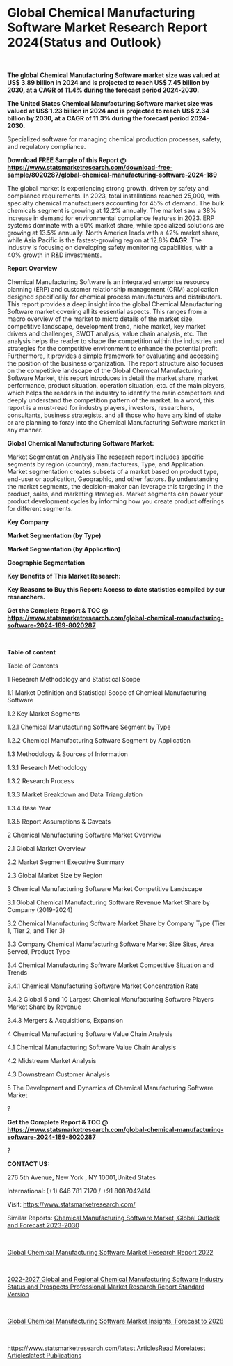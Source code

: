 <h1>Global Chemical Manufacturing Software Market Research Report 2024(Status and Outlook)</h1><br/><p><strong>The global Chemical Manufacturing Software market size was valued at US$ 3.89 billion in 2024 and is projected to reach US$ 7.45 billion by 2030, at a <strong>CAGR</strong> of 11.4% during the forecast period 2024-2030.</strong></p>
 
 
 
 <p><strong>The United States Chemical Manufacturing Software market size was valued at US$ 1.23 billion in 2024 and is projected to reach US$ 2.34 billion by 2030, at a <strong>CAGR</strong> of 11.3% during the forecast period 2024-2030.</strong></p>
 
 
 
 <p>Specialized software for managing chemical production processes, safety, and regulatory compliance.</p>
 
 
 
 <p><strong>Download FREE Sample of this Report @ <a href="https://www.statsmarketresearch.com/download-free-sample/8020287/global-chemical-manufacturing-software-2024-189">https://www.statsmarketresearch.com/download-free-sample/8020287/global-chemical-manufacturing-software-2024-189</a></strong></p>
 
 
 
 <p>The global market is experiencing strong growth, driven by safety and compliance requirements. In 2023, total installations reached 25,000, with specialty chemical manufacturers accounting for 45% of demand. The bulk chemicals segment is growing at 12.2% annually. The market saw a 38% increase in demand for environmental compliance features in 2023. ERP systems dominate with a 60% market share, while specialized solutions are growing at 13.5% annually. North America leads with a 42% market share, while Asia Pacific is the fastest-growing region at 12.8% <strong>CAGR</strong>. The industry is focusing on developing safety monitoring capabilities, with a 40% growth in R&D investments.</p>
 
 
 
 <p><strong>Report Overview</strong></p>
 
 
 
 <p>Chemical Manufacturing Software is an integrated enterprise resource planning (ERP) and customer relationship management (CRM) application designed specifically for chemical process manufacturers and distributors. This report provides a deep insight into the global Chemical Manufacturing Software market covering all its essential aspects. This ranges from a macro overview of the market to micro details of the market size, competitive landscape, development trend, niche market, key market drivers and challenges, SWOT analysis, value chain analysis, etc. The analysis helps the reader to shape the competition within the industries and strategies for the competitive environment to enhance the potential profit. Furthermore, it provides a simple framework for evaluating and accessing the position of the business organization. The report structure also focuses on the competitive landscape of the Global Chemical Manufacturing Software Market, this report introduces in detail the market share, market performance, product situation, operation situation, etc. of the main players, which helps the readers in the industry to identify the main competitors and deeply understand the competition pattern of the market. In a word, this report is a must-read for industry players, investors, researchers, consultants, business strategists, and all those who have any kind of stake or are planning to foray into the Chemical Manufacturing Software market in any manner.</p>
 
 
 
 <p><strong>Global Chemical Manufacturing Software Market:</strong></p>
 
 
 
 <p>Market Segmentation Analysis The research report includes specific segments by region (country), manufacturers, Type, and Application. Market segmentation creates subsets of a market based on product type, end-user or application, Geographic, and other factors. By understanding the market segments, the decision-maker can leverage this targeting in the product, sales, and marketing strategies. Market segments can power your product development cycles by informing how you create product offerings for different segments.</p>
 
 
 
 <p><strong>Key Company </strong></p>
 
 
 
 <p><strong>Market Segmentation (by Type)</strong></p>
 
 
 
 <p><strong>Market Segmentation (<strong>by Application</strong>) </strong></p>
 
 
 
 <p><strong>Geographic Segmentation </strong></p>
 
 
 
 <p><strong>Key Benefits of This Market Research: </strong></p>
 
 
 
 <p><strong>Key <strong>Reasons to Buy</strong> this Report: Access to date statistics compiled by our researchers.</strong></p>
 
 
 
 <div><b>Get the Complete Report & TOC @ <a href="https://www.statsmarketresearch.com/global-chemical-manufacturing-software-2024-189-8020287">https://www.statsmarketresearch.com/global-chemical-manufacturing-software-2024-189-8020287</a></b></div>
 
 
 
 <p><br />
 
 <b>Table of content</b></p>
 
 
 
 <p>Table of Contents<br />
 
 1 Research Methodology and Statistical Scope<br />
 
 1.1 Market Definition and Statistical Scope of Chemical Manufacturing Software<br />
 
 1.2 Key Market Segments<br />
 
 1.2.1 Chemical Manufacturing Software Segment by Type<br />
 
 1.2.2 Chemical Manufacturing Software Segment by Application<br />
 
 1.3 Methodology & Sources of Information<br />
 
 1.3.1 Research Methodology<br />
 
 1.3.2 Research Process<br />
 
 1.3.3 Market Breakdown and Data Triangulation<br />
 
 1.3.4 Base Year<br />
 
 1.3.5 Report Assumptions & Caveats<br />
 
 2 Chemical Manufacturing Software Market Overview<br />
 
 2.1 Global Market Overview<br />
 
 2.2 Market Segment Executive Summary<br />
 
 2.3 Global Market Size by Region<br />
 
 3 Chemical Manufacturing Software Market Competitive Landscape<br />
 
 3.1 Global Chemical Manufacturing Software Revenue Market Share by Company (2019-2024)<br />
 
 3.2 Chemical Manufacturing Software Market Share by Company Type (Tier 1, Tier 2, and Tier 3)<br />
 
 3.3 Company Chemical Manufacturing Software Market Size Sites, Area Served, Product Type<br />
 
 3.4 Chemical Manufacturing Software Market Competitive Situation and Trends<br />
 
 3.4.1 Chemical Manufacturing Software Market Concentration Rate<br />
 
 3.4.2 Global 5 and 10 Largest Chemical Manufacturing Software Players Market Share by Revenue<br />
 
 3.4.3 Mergers & Acquisitions, Expansion<br />
 
 4 Chemical Manufacturing Software Value Chain Analysis<br />
 
 4.1 Chemical Manufacturing Software Value Chain Analysis<br />
 
 4.2 Midstream Market Analysis<br />
 
 4.3 Downstream Customer Analysis<br />
 
 5 The Development and Dynamics of Chemical Manufacturing Software Market<br />
 
 ? </p>
 
 
 
 <div><b>Get the Complete Report & TOC @ <a href="https://www.statsmarketresearch.com/global-chemical-manufacturing-software-2024-189-8020287">https://www.statsmarketresearch.com/global-chemical-manufacturing-software-2024-189-8020287</a></b></div>
 
 
 
 <p>? </p>
 
 
 
 <p><b>CONTACT US:</b><br />
 
 276 5th Avenue, New York , NY 10001,United States<br />
 
 International: (+1) 646 781 7170 / +91 8087042414<br />
 
 Visit: <a href="https://www.statsmarketresearch.com/">https://www.statsmarketresearch.com/</a><br />
 
 Similar Reports: <a href="https://www.statsmarketresearch.com/global-chemical-manufacturing-software-2024-189-8020287">Chemical Manufacturing Software Market, Global Outlook and Forecast 2023-2030</a><br />
 
 <br />
 
 <a href="https://www.statsmarketresearch.com/global-chemical-manufacturing-software-2024-189-8020287">Global Chemical Manufacturing Software Market Research Report 2022</a><br />
 
 <br />
 
 <a href="https://www.statsmarketresearch.com/global-chemical-manufacturing-software-2024-189-8020287">2022-2027 Global and Regional Chemical Manufacturing Software Industry Status and Prospects Professional Market Research Report Standard Version</a><br />
 
 <br />
 
 <a href="https://www.statsmarketresearch.com/global-chemical-manufacturing-software-2024-189-8020287">Global Chemical Manufacturing Software Market Insights, Forecast to 2028</a><br />
 
 <br />
 
 <a href="https://gyeongbokgung.com">https://www.statsmarketresearch.com/</a><a href="https://hallyeomaritime.com">latest Articles</a><a href="https://jingwansa.com">Read More</a><a href="https://nguoiviet.jp/">latest Articles</a><a href="https://www.intelmarketresearch.com/">latest Publications</a></p>